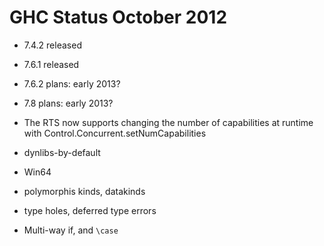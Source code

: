 # GHC Status October 2012


- 7.4.2 released

- 7.6.1 released

- 7.6.2 plans: early 2013?

- 7.8 plans: early 2013?

- The RTS now supports changing the number of capabilities at runtime with Control.Concurrent.setNumCapabilities

- dynlibs-by-default

- Win64

- polymorphis kinds, datakinds

- type holes, deferred type errors

- Multi-way if, and `\case`
